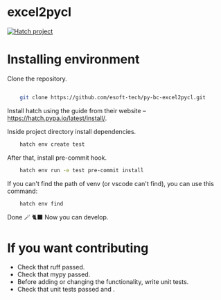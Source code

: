 # excel2pycl

[![Hatch project](https://img.shields.io/badge/%F0%9F%A5%9A-Hatch-4051b5.svg)](https://github.com/pypa/hatch)


# Installing environment

Clone the repository.

```bash

    git clone https://github.com/esoft-tech/py-bc-excel2pycl.git
```

Install hatch using the guide from their website – https://hatch.pypa.io/latest/install/.

Inside project directory install dependencies.

```bash
    hatch env create test
```

After that, install pre-commit hook.

```bash
    hatch env run -e test pre-commit install
```

If you can't find the path of venv (or vscode can't find), you can use this command:

```bash
    hatch env find
```

Done 🪄 🐈‍⬛ Now you can develop.

# If you want contributing

- Check that ruff passed.
- Check that mypy passed.
- Before adding or changing the functionality, write unit tests.
- Check that unit tests passed and .
